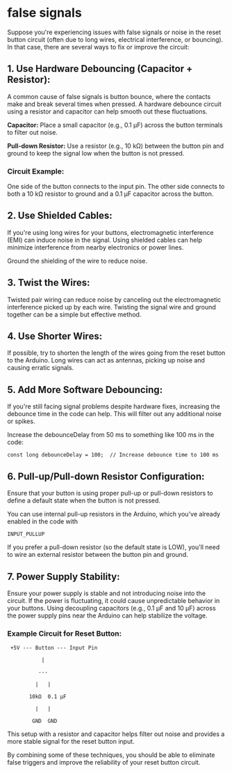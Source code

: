 # false signals

Suppose you're experiencing issues with false signals or noise in the reset button circuit (often due to long wires, electrical interference, or bouncing). In that case, there are several ways to fix or improve the circuit:

## 1. Use Hardware Debouncing (Capacitor + Resistor):
A common cause of false signals is button bounce, where the contacts make and break several times when pressed. A hardware debounce circuit using a resistor and capacitor can help smooth out these fluctuations.

**Capacitor:** Place a small capacitor (e.g., 0.1 µF) across the button terminals to filter out noise.

**Pull-down Resistor:** Use a resistor (e.g., 10 kΩ) between the button pin and ground to keep the signal low when the button is not pressed.

### Circuit Example:

One side of the button connects to the input pin.
The other side connects to both a 10 kΩ resistor to ground and a 0.1 µF capacitor across the button.

## 2. Use Shielded Cables:
If you're using long wires for your buttons, electromagnetic interference (EMI) can induce noise in the signal. Using shielded cables can help minimize interference from nearby electronics or power lines.

Ground the shielding of the wire to reduce noise.

## 3. Twist the Wires:
Twisted pair wiring can reduce noise by canceling out the electromagnetic interference picked up by each wire. Twisting the signal wire and ground together can be a simple but effective method.

## 4. Use Shorter Wires:
If possible, try to shorten the length of the wires going from the reset button to the Arduino. Long wires can act as antennas, picking up noise and causing erratic signals.

## 5. Add More Software Debouncing:
If you're still facing signal problems despite hardware fixes, increasing the debounce time in the code can help. This will filter out any additional noise or spikes.

Increase the debounceDelay from 50 ms to something like 100 ms in the code:

    const long debounceDelay = 100;  // Increase debounce time to 100 ms

## 6. Pull-up/Pull-down Resistor Configuration:
Ensure that your button is using proper pull-up or pull-down resistors to define a default state when the button is not pressed.

You can use internal pull-up resistors in the Arduino, which you've already enabled in the code with

    INPUT_PULLUP

If you prefer a pull-down resistor (so the default state is LOW), you'll need to wire an external resistor between the button pin and ground.

## 7. Power Supply Stability:
Ensure your power supply is stable and not introducing noise into the circuit. If the power is fluctuating, it could cause unpredictable behavior in your buttons. Using decoupling capacitors (e.g., 0.1 µF and 10 µF) across the power supply pins near the Arduino can help stabilize the voltage.

### Example Circuit for Reset Button:


     +5V --- Button --- Input Pin
 
               |
           
              ---
          
             |   | 
         
           10kΩ  0.1 µF
       
             |   |
           
            GND  GND


This setup with a resistor and capacitor helps filter out noise and provides a more stable signal for the reset button input.

By combining some of these techniques, you should be able to eliminate false triggers and improve the reliability of your reset button circuit.
